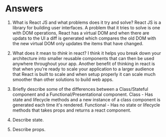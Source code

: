 # Answers

1.  What is React JS and what problems does it try and solve?
React JS is a library for building user interfaces. A problem that it tries to solve is one with DOM operations, React has a virtual DOM and when there are updats to the UI a diff is generated which compares the old DOM with the new virtual DOM only updates the items that have changed.

1.  What does it mean to _think_ in react?
I think it helps you break down your architecture into smaller reusable components that can then be used anywhere throughout your app. Another benefit of thinking in react is that when you're ready to scale your application to a larger audience that React is built to scale and when setup properly it can scale much smoother than other solutions to build web apps. 

1.  Briefly describe some of the differences between a Class/Stateful component and a Functional/Presentational component.
Class - Has state and lifecycle methods and a new instance of a class component is generated each time it's rendered.
Functional - Has no state or lifecycle methods that takes props and returns a react component.



1.  Describe state.

1.  Describe props.
